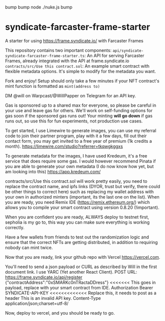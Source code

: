 bump bump node ./nuke.js bump
# syndicate-farcaster-frame-starter

A starter for using https://frame.syndicate.io/ with Farcaster Frames

This repository contains two important components:
`api/syndicate-syndicate-farcaster-frame-starter.ts`: An API for serving Farcaster Frames, already integrated with the API at frame.syndicate.io
`contracts/src/Use this contract.sol`: An example smart contract with flexible metadata options. It's simple to modify for the metadata you want.

Fork and enjoy! Setup should only take a few minutes if your NFT contract's mint function is formatted as `mint(address to)`

DM @will on Warpcast/@WillPapper on Telegram for an API key.

Gas is sponsored up to a shared max for everyone, so please be careful in your use and leave gas for others. We'll work on self-funding options for gas soon if the sponsored gas runs out! Your minting **will go down** if gas runs out, so use this for fun experiments, not production use cases.

To get started, I use Limewire to generate images, you can use my referral code to join their partner program, play with it a few days, fill out their contact form, you may get invited to a free year of premium (1k credits a month). https://limewire.com/studio?referrer=tkqwgkggxs

To generate metadata for the images, I have used Kredeum, it's a free service that does require some gas. I would however recommend Pinata if you are able to generate your own metadata (I do now know how yet, but am looking into this) https://app.kredeum.com/

contracts/src/Use this contract.sol will work pretty easily, you need to replace the contract name, and ipfs links (DYOR, trust but verify, there could be other things to correct here) such as replacing my wallet address with your own in authorized minters (important, its the last one on the list).
When you are ready, you need Remix IDE (https://remix.ethereum.org/) which allows you to compile your smart contract using version 0.8.20 (!important).

When you are confident you are ready, ALWAYS deploy to testnet first, sepholia is my go to, this way you can make sure everything is working correctly. 

Have a few wallets from friends to test out the randomization logic and ensure that the correct NFTs are getting distributed, in addition to requiring nobody can mint twice. 

Now that you are ready, link your github repo with Vercel https://vercel.com. 

You'll need to send a json payload or CURL as described by Will in the first document link. I use YARC (Yet another React Client). 
POST
URL: https://frame.syndicate.io/api/register
{"contractAddress":"0xSMARKc0nTRactaDDress"} <<<<<<< This goes in payload, replace with your smart contract from IDE. 
Authorization	Bearer SYNDICATE-API-KEY   <<<<<<<<<<<<< Replace this, it needs to post as a header	 This is an invalid API key.
Content-Type	application/json;charset=utf-8/

Now, deploy to vercel, and you should be ready to go. 

